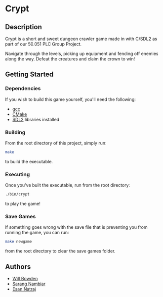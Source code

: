 # Crypt

## Description

Crypt is a short and sweet dungeon crawler game made in with C/SDL2 as part of our 50.051 PLC Group Project.

Navigate through the levels, picking up equipment and fending off enemies along the way. Defeat the creatures and claim the crown to win!

## Getting Started


### Dependencies

If you wish to build this game yourself, you'll need the following:

- [gcc ](https://gcc.gnu.org/install/)
- [CMake](https://cmake.org/getting-started/)
- [SDL2](https://wiki.libsdl.org/SDL2/Installation) libraries installed

### Building

From the root directory of this project, simply run:

```bash
make
```

to build the executable.

### Executing

Once you've built the executable, run from the root directory:

```bash
./bin/crypt
```

to play the game!

### Save Games

If something goes wrong with the save file that is preventing you from running the game, you can run:

```bash
make newgame
```

from the root directory to clear the save games folder.

## Authors

- [Will Bowden](https://github.com/willbowden)
- [Sarang Nambiar](https://github.com/Sarang-Nambiar)
- [Esan Natraj](https://github.com/esannatraj)
